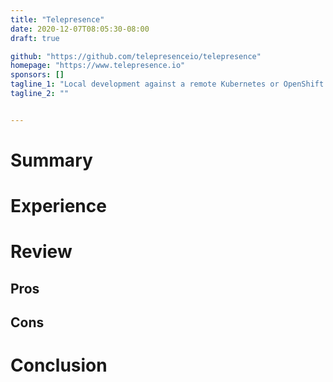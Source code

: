 ```yaml
---
title: "Telepresence"
date: 2020-12-07T08:05:30-08:00
draft: true

github: "https://github.com/telepresenceio/telepresence"
homepage: "https://www.telepresence.io"
sponsors: []
tagline_1: "Local development against a remote Kubernetes or OpenShift cluster"
tagline_2: ""


---
```


# Summary

# Experience

# Review

## Pros

## Cons

# Conclusion